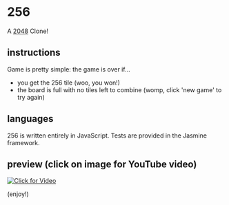 # 256

A [2048](https://gabrielecirulli.github.io/2048/) Clone!

## instructions
Game is pretty simple: the game is over if...
* you get the 256 tile (woo, you won!)
* the board is full with no tiles left to combine (womp, click 'new game' to try again)

## languages
256 is written entirely in JavaScript. Tests are provided in the Jasmine framework.

## preview (click on image for YouTube video)

[![Click for Video](http://i58.photobucket.com/albums/g270/allyshaye/EL2MIxb%20-%20Imgur_zpsljmlqorl.gif)](https://youtu.be/KNSoBQat1O0 "Click for Video!")

(enjoy!)

